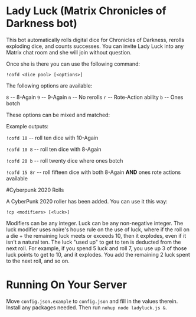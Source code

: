 # Lady Luck (Matrix Chronicles of Darkness bot)

This bot automatically rolls digital dice for Chronicles of Darkness, rerolls exploding dice, and counts successes. You can invite Lady Luck into any Matrix chat room and she will join without question.

Once she is there you can use the following command:

`!cofd <dice pool> [<options>]`

The following options are available:

`8` -- 8-Again
`9` -- 9-Again
`n` -- No rerolls
`r` -- Rote-Action ability
`b` -- Ones botch

These options can be mixed and matched:

Example outputs:

`!cofd 10` -- roll ten dice with 10-Again

`!cofd 10 8` -- roll ten dice with 8-Again

`!cofd 20 b` -- roll twenty dice where ones botch

`!cofd 15 8r` -- roll fifteen dice with both 8-Again **AND** ones rote actions available

#Cyberpunk 2020 Rolls

A CyberPunk 2020 roller has been added. You can use it this way:

`!cp <modifiers> [<luck>]`

Modifiers can be any integer. Luck can be any non-negative integer. The luck modifier uses noire's house rule on the use of luck, where if the roll on a die + the remaining luck meets or exceeds 10, then it explodes, even if it isn't a natural ten. The luck "used up" to get to ten is deducted from the next roll. For example, if you spend 5 luck and roll 7, you use up 3 of those luck points to get to 10, and it explodes. You add the remaining 2 luck spent to the next roll, and so on.

# Running On Your Server

Move `config.json.example` to `config.json` and fill in the values therein. Install any packages needed. Then run `nohup node ladyluck.js &`.
